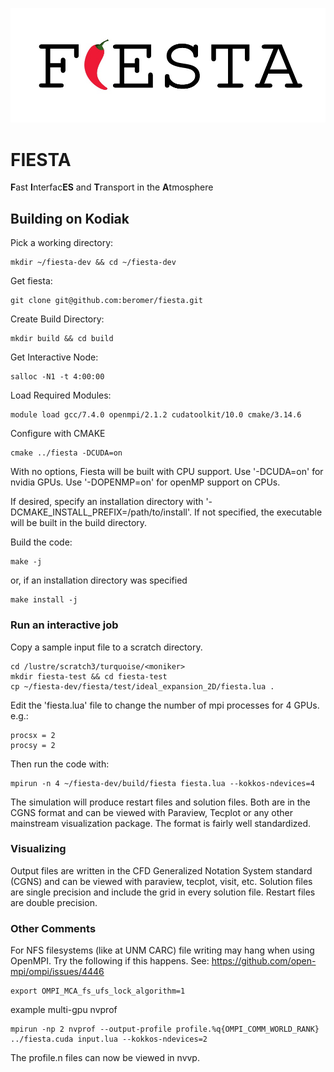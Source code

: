 ![](logo.jpg?raw=true)
# FIESTA
**F**ast **I**nterfac**ES** and **T**ransport in the **A**tmosphere

## Building on Kodiak

Pick a working directory:
```
mkdir ~/fiesta-dev && cd ~/fiesta-dev
```

Get fiesta:
```
git clone git@github.com:beromer/fiesta.git
```

Create Build Directory:
```
mkdir build && cd build
```

Get Interactive Node:
```
salloc -N1 -t 4:00:00
```

Load Required Modules:
```
module load gcc/7.4.0 openmpi/2.1.2 cudatoolkit/10.0 cmake/3.14.6
```

Configure with CMAKE
```
cmake ../fiesta -DCUDA=on
```
With no options, Fiesta will be built with CPU support.  Use '-DCUDA=on' for nvidia GPUs.  Use '-DOPENMP=on' for openMP support on CPUs.

If desired, specify an installation directory with '-DCMAKE_INSTALL_PREFIX=/path/to/install'.  If not specified, the executable will be built in the build directory.

Build the code:
```
make -j
```
or, if an installation directory was specified
```
make install -j
```

### Run an interactive job
Copy a sample input file to a scratch directory.

```
cd /lustre/scratch3/turquoise/<moniker>
mkdir fiesta-test && cd fiesta-test
cp ~/fiesta-dev/fiesta/test/ideal_expansion_2D/fiesta.lua .
```

Edit the 'fiesta.lua' file to change the number of mpi processes for 4 GPUs.  e.g.:
```
procsx = 2
procsy = 2
```

Then run the code with:
```
mpirun -n 4 ~/fiesta-dev/build/fiesta fiesta.lua --kokkos-ndevices=4
```
The simulation will produce restart files and solution files.  Both are in the CGNS format and can be viewed with Paraview, Tecplot or any other mainstream visualization package.  The format is fairly well standardized.

### Visualizing
Output files are written in the CFD Generalized Notation System standard (CGNS) and can be viewed with paraview, tecplot, visit, etc.  Solution files are single precision and include the grid in every solution file.  Restart files are double precision.

### Other Comments
For NFS filesystems (like at UNM CARC) file writing may hang when using OpenMPI.  Try the following if this happens. See: https://github.com/open-mpi/ompi/issues/4446
```
export OMPI_MCA_fs_ufs_lock_algorithm=1 
```

example multi-gpu nvprof
```
mpirun -np 2 nvprof --output-profile profile.%q{OMPI_COMM_WORLD_RANK} ../fiesta.cuda input.lua --kokkos-ndevices=2
```
The profile.n files can now be viewed in nvvp.

